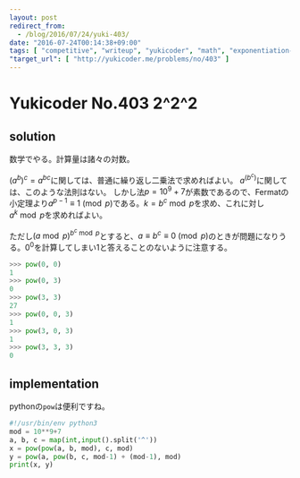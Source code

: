 ```yaml
---
layout: post
redirect_from:
  - /blog/2016/07/24/yuki-403/
date: "2016-07-24T00:14:38+09:00"
tags: [ "competitive", "writeup", "yukicoder", "math", "exponentiation-by-squaring" ]
"target_url": [ "http://yukicoder.me/problems/no/403" ]
---
```


# Yukicoder No.403 2^2^2

## solution

数学でやる。計算量は諸々の対数。

${(a^b)}^c = a^{bc}$に関しては、普通に繰り返し二乗法で求めればよい。
$a^{(b^c)}$に関しては、このような法則はない。
しかし法$p = 10^9+7$が素数であるので、Fermatの小定理より$a^{p-1} \equiv 1 \pmod p$である。$k = b^c \bmod p$を求め、これに対し$a^k \bmod p$を求めればよい。

ただし${(a \bmod p)}^{b^c \bmod p}$とすると、$a \equiv b^c \equiv 0 \pmod p$のときが問題になりうる。$0^0$を計算してしまい$1$と答えることのないように注意する。

``` python
>>> pow(0, 0)
1
>>> pow(0, 3)
0
>>> pow(3, 3)
27
>>> pow(0, 0, 3)
1
>>> pow(3, 0, 3)
1
>>> pow(3, 3, 3)
0
```

## implementation

pythonの`pow`は便利ですね。

``` python
#!/usr/bin/env python3
mod = 10**9+7
a, b, c = map(int,input().split('^'))
x = pow(pow(a, b, mod), c, mod)
y = pow(a, pow(b, c, mod-1) + (mod-1), mod)
print(x, y)
```
